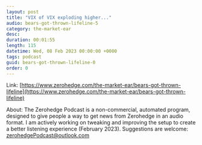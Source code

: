 ```yaml
---
layout: post
title: "VIX of VIX exploding higher..."
audio: bears-got-thrown-lifeline-5
category: the-market-ear
desc: 
duration: 00:01:55
length: 115
datetime: Wed, 08 Feb 2023 00:00:00 +0000
tags: podcast
guid: bears-got-thrown-lifeline-0
order: 0
---
```



Link: [https://www.zerohedge.com/the-market-ear/bears-got-thrown-lifeline](https://www.zerohedge.com/the-market-ear/bears-got-thrown-lifeline)

About: The Zerohedge Podcast is a non-commercial, automated program, designed to give people a way to get news from Zerohedge in an audio format.  I am actively working on tweaking and improving the setup to create a better listening experience (February 2023).  Suggestions are welcome: [zerohedgePodcast@outlook.com](mailto:zerohedgePodcast@outlook.com)